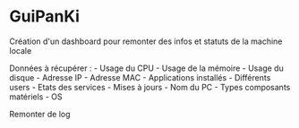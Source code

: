# GuiPanKi

 Création d'un dashboard pour remonter des infos et statuts de la machine locale
 
 Données à récupérer : - Usage du CPU
                     - Usage de la mémoire
                     - Usage du disque
                     - Adresse IP
                     - Adresse MAC
                     - Applications installés
                     - Différents users
                     - Etats des services
                     - Mises à jours
                     - Nom du PC
                     - Types composants matériels
                     - OS
 
 Remonter de log 
